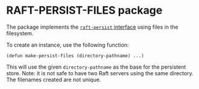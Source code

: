 RAFT-PERSIST-FILES package
==========================

The package implements the [`raft-persist` interface][rp-api] using files in the filesystem.

[rp-api]: ../interface/README.md

To create an instance, use the following function:

    (defun make-persist-files (directory-pathname) ...)

This will use the given `directory-pathname` as the base for the persistent store.
Note: it is not safe to have two Raft servers using the same directory.
The filenames created are not unique.
